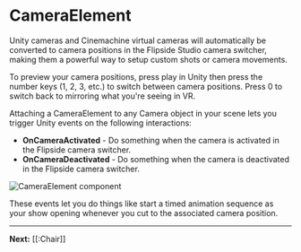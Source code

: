 # CameraElement

Unity cameras and Cinemachine virtual cameras will automatically be converted to camera positions in the
Flipside Studio camera switcher, making them a powerful way to setup custom shots or camera movements.

To preview your camera positions, press play in Unity then press the number keys (1, 2, 3, etc.) to switch
between camera positions. Press 0 to switch back to mirroring what you're seeing in VR.

Attaching a CameraElement to any Camera object in your scene lets you trigger Unity events on the following
interactions:

* **OnCameraActivated** - Do something when the camera is activated in the Flipside camera switcher.
* **OnCameraDeactivated** - Do something when the camera is deactivated in the Flipside camera switcher.

![CameraElement component](https://www.flipsidexr.com/files/docs/screenshots/camera-events.png)

These events let you do things like start a timed animation sequence as your show opening whenever you cut
to the associated camera position.

---

**Next:** [[:Chair]]
